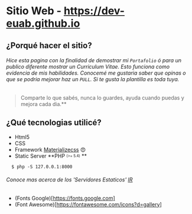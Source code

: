 # Sitio Web - https://dev-euab.github.io

## ¿Porqué hacer el sitio?

###### Hice esta pagina con la finalidad de demostrar mi `Portafolio` ó para un publico diferente mostrar un Curriculum Vitae. Esto funciona como evidencia de mis habilidades. Conocemé me gustaria saber que opinas o que se podria mejorar haz un `PULL`. Si te gusta la plantilla es toda tuya.

> Comparte lo que sabés, nunca lo guardes, ayuda cuando puedas y mejora cada dia.** 


## ¿Qué tecnologias utilicé? 
- Html5
- CSS
- Framework [Materializecss](http://materializecss.com) :heart_eyes:
- Static Server **PHP <sub><sup>(>= 5.4)</sup></sub> **
 ```shell
   $ php -S 127.0.0.1:8000
```
###### Conoce mas acerca de los 'Servidores Estaticos' [_IR_](https://gist.github.com/willurd/5720255)

- (Fonts Google)[https://fonts.google.com]
- (Font Awesome)[https://fontawesome.com/icons?d=gallery]

